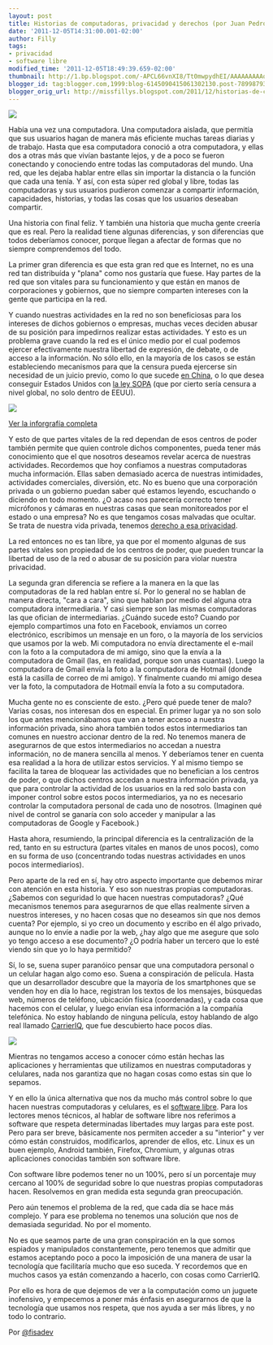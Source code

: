 ```yaml
---
layout: post
title: Historias de computadoras, privacidad y derechos (por Juan Pedro Fisanotti)
date: '2011-12-05T14:31:00.001-02:00'
author: Filly
tags:
- privacidad
- software libre
modified_time: '2011-12-05T18:49:39.659-02:00'
thumbnail: http://1.bp.blogspot.com/-APCL66vnXI8/Tt0mwpydhEI/AAAAAAAAAqM/T-_hNfC43HY/s72-c/net1.jpg
blogger_id: tag:blogger.com,1999:blog-6145090415061302130.post-7899879341814656717
blogger_orig_url: http://missfillys.blogspot.com/2011/12/historias-de-computadoras-privacidad-y.html
---
```


[![](http://1.bp.blogspot.com/-APCL66vnXI8/Tt0mwpydhEI/AAAAAAAAAqM/T-_hNfC43HY/s1600/net1.jpg)][0]  

Había una vez una computadora. Una computadora aislada, que permitía que sus usuarios hagan de manera más eficiente
muchas tareas diarias y de trabajo. Hasta que esa computadora conoció a otra computadora, y ellas dos a otras más que
vivían bastante lejos, y de a poco se fueron conectando y conociendo entre todas las computadoras del mundo. Una red,
que les dejaba hablar entre ellas sin importar la distancia o la función que cada una tenía. Y así, con esta súper red
global y libre, todas las computadoras y sus usuarios pudieron comenzar a compartir información, capacidades, historias,
y todas las cosas que los usuarios deseaban compartir.

Una historia con final feliz. Y también una historia que mucha gente creería que es real. Pero la realidad tiene algunas
diferencias, y son diferencias que todos deberíamos conocer, porque llegan a afectar de formas que no siempre
comprendemos del todo.

La primer gran diferencia es que esta gran red que es Internet, no es una red tan distribuída y "plana" como nos
gustaría que fuese. Hay partes de la red que son vitales para su funcionamiento y que están en manos de corporaciones y
gobiernos, que no siempre comparten intereses con la gente que participa en la red.

Y cuando nuestras actividades en la red no son beneficiosas para los intereses de dichos gobiernos o empresas, muchas
veces deciden abusar de su posición para impedirnos realizar estas actividades. Y esto es un problema grave cuando la
red es el único medio por el cual podemos ejercer efectivamente nuestra libertad de expresión, de debate, o de acceso a
la información. No sólo ello, en la mayoría de los casos se están estableciendo mecanismos para que la censura pueda
ejercerse sin necesidad de un juicio previo, como lo que sucede [en China][1], o lo que desea conseguir Estados Unidos
con [la ley SOPA][2] (que por cierto sería censura a nivel global, no solo dentro de EEUU).

[![](http://4.bp.blogspot.com/-PDtDFF2gGRc/Ttz39oQj72I/AAAAAAAAAps/qcO1qOIWxCI/s320/otravezsopa1.png)][3]

[Ver la inforgrafía completa][4]

Y esto de que partes vitales de la red dependan de esos centros de poder también permite que quien controle dichos
componentes, pueda tener más conocimiento que el que nosotros deseamos revelar acerca de nuestras actividades.
Recordemos que hoy confiamos a nuestras computadoras mucha información. Ellas saben demasiado acerca de nuestras
intimidades, actividades comerciales, diversión, etc. No es bueno que una corporación privada o un gobierno puedan
saber qué estamos leyendo, escuchando o diciendo en todo momento. ¿O acaso nos parecería correcto tener micrófonos y
cámaras en nuestras casas que sean monitoreados por el estado o una empresa? No es que tengamos cosas malvadas que
ocultar. Se trata de nuestra vida privada, tenemos [derecho a esa privacidad][5].

La red entonces no es tan libre, ya que por el momento algunas de sus partes vitales son propiedad de los centros de
poder, que pueden truncar la libertad de uso de la red o abusar de su posición para violar nuestra privacidad.

La segunda gran diferencia se refiere a la manera en la que las computadoras de la red hablan entre sí. Por lo general
no se hablan de manera directa, "cara a cara", sino que hablan por medio del alguna otra computadora intermediaria. Y
casi siempre son las mismas computadoras las que ofician de intermediarias. ¿Cuándo sucede esto? Cuando por ejemplo
compartimos una foto en Facebook, enviamos un correo electrónico, escribimos un mensaje en un foro, o la mayoría de los
servicios que usamos por la web. Mi computadora no envía directamente el e-mail con la foto a la computadora de mi
amigo, sino que la envía a la computadora de Gmail (las, en realidad, porque son unas cuantas). Luego la computadora de
Gmail envía la foto a la computadora de Hotmail (donde está la casilla de correo de mi amigo). Y finalmente cuando mi
amigo desea ver la foto, la computadora de Hotmail envía la foto a su computadora.

Mucha gente no es consciente de esto. ¿Pero qué puede tener de malo? Varias cosas, nos interesan dos en especial. En
primer lugar ya no son solo los que antes mencionábamos que van a tener acceso a nuestra información privada, sino
ahora también todos estos intermediarios tan comunes en nuestro accionar dentro de la red. No tenemos manera de
asegurarnos de que estos intermediarios no accedan a nuestra información, no de manera sencilla al menos. Y deberíamos
tener en cuenta esa realidad a la hora de utilizar estos servicios. Y al mismo tiempo se facilita la tarea de bloquear
las actividades que no benefician a los centros de poder, o que dichos centros accedan a nuestra información privada,
ya que para controlar la actividad de los usuarios en la red solo basta con imponer control sobre estos pocos
intermediarios, ya no es necesario controlar la computadora personal de cada uno de nosotros. (Imaginen qué nivel de
control se ganaría con solo acceder y manipular a las computadoras de Google y Facebook.)

Hasta ahora, resumiendo, la principal diferencia es la centralización de la red, tanto en su estructura (partes vitales
en manos de unos pocos), como en su forma de uso (concentrando todas nuestras actividades en unos pocos intermediarios).

Pero aparte de la red en sí, hay otro aspecto importante que debemos mirar con atención en esta historia. Y eso son
nuestras propias computadoras. ¿Sabemos con seguridad lo que hacen nuestras computadoras? ¿Qué mecanismos tenemos para
asegurarnos de que ellas realmente sirven a nuestros intereses, y no hacen cosas que no deseamos sin que nos demos
cuenta? Por ejemplo, si yo creo un documento y escribo en él algo privado, aunque no lo envíe a nadie por la web, ¿hay
algo que me asegure que solo yo tengo acceso a ese documento? ¿O podría haber un tercero que lo esté viendo sin que yo
lo haya permitido?

Sí, lo se, suena super paranóico pensar que una computadora personal o un celular hagan algo como eso. Suena a
conspiración de película. Hasta que un desarrollador descubre que la mayoría de los smartphones que se venden hoy en
día lo hace, registran los textos de los mensajes, búsquedas web, números de teléfono, ubicación física (coordenadas),
y cada cosa que hacemos con el celular, y luego envían esa información a la compañía telefónica. No estoy hablando de
ninguna película, estoy hablando de algo real llamado [CarrierIQ][6], que fue descubierto hace pocos días.  

[![](http://4.bp.blogspot.com/-bLE3YZSdVu8/Ttz-jrnuWRI/AAAAAAAAAp8/SI2W8OAwsdo/s1600/carrier-iq.jpg)][7]

Mientras no tengamos acceso a conocer cómo están hechas las aplicaciones y herramientas que utilizamos en nuestras
computadoras y celulares, nada nos garantiza que no hagan cosas como estas sin que lo sepamos.

Y en ello la única alternativa que nos da mucho más control sobre lo que hacen nuestras computadoras y celulares, es
el [software libre][9]. Para los lectores menos técnicos, al hablar de software libre nos referimos a software que
respeta determinadas libertades muy largas para este post. Pero para ser breve, básicamente nos permiten acceder a su
"interior" y ver cómo están construidos, modificarlos, aprender de ellos, etc. Linux es un buen ejemplo, Android
también, Firefox, Chromium, y algunas otras aplicaciones conocidas también son software libre.

Con software libre podemos tener no un 100%, pero sí un porcentaje muy cercano al 100% de seguridad sobre lo que
nuestras propias computadoras hacen. Resolvemos en gran medida esta segunda gran preocupación.

Pero aún tenemos el problema de la red, que cada día se hace más complejo. Y para ese problema no tenemos una solución
que nos de demasiada seguridad. No por el momento.

No es que seamos parte de una gran conspiración en la que somos espiados y manipulados constantemente, pero tenemos que
admitir que estamos aceptando poco a poco la imposición de una manera de usar la tecnología que facilitaría mucho que
eso suceda. Y recordemos que en muchos casos ya están comenzando a hacerlo, con cosas como CarrierIQ.

Por ello es hora de que dejemos de ver a la computación como un juguete inofensivo, y empecemos a poner más énfasis en
asegurarnos de que la tecnología que usamos nos respeta, que nos ayuda a ser más libres, y no todo lo contrario.

Por [@fisadev][10] 

[0]: http://1.bp.blogspot.com/-APCL66vnXI8/Tt0mwpydhEI/AAAAAAAAAqM/T-_hNfC43HY/s1600/net1.jpg
[1]: https://es.wikipedia.org/wiki/Censura_de_Internet_en_la_Rep%C3%BAblica_Popular_China
[2]: http://www.blogger.com/
[3]: http://4.bp.blogspot.com/-PDtDFF2gGRc/Ttz39oQj72I/AAAAAAAAAps/qcO1qOIWxCI/s1600/otravezsopa1.png
[4]: http://derechoaleer.org/2011/11/infografia-otra-vez-sopa.html
[5]: http://donttrack.us/
[6]: http://www.xatakandroid.com/seguridad/un-software-espia-podria-haber-estado-rastreando-datos-de-uso-de-telefonos-android
[7]: http://4.bp.blogspot.com/-bLE3YZSdVu8/Ttz-jrnuWRI/AAAAAAAAAp8/SI2W8OAwsdo/s1600/carrier-iq.jpg
[8]: http://ardroid.com/
[9]: https://es.wikipedia.org/wiki/Software_libre
[10]: https://twitter.com/#%21/fisadev